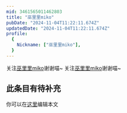 ```yaml
---
mid: 3461565011462803
title: "巫里里miko"
pubDate: "2024-11-04T11:22:11.674Z"
updatedDate: "2024-11-04T11:22:11.674Z"
profile:
  {
    Nickname: ["巫里里miko"],
  }
---
```


关注[巫里里miko](https://space.bilibili.com/3461565011462803)谢谢喵~ 关注[巫里里miko](https://space.bilibili.com/3461565011462803)谢谢喵~

## 此条目有待补充
你可以在[这里](https://github.com/Yuhanawa/VTuber.ICU-Content/edit/master/v/巫里里miko/index.md)编辑本文
